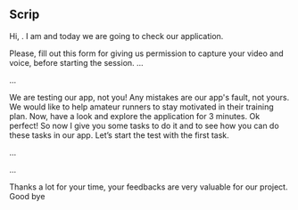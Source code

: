 ## Scrip

Hi, <name of the participant>. I am <name of the facilitator> and today we are going to check our application.

Please, fill out this form for giving us permission to capture your video and voice, before starting the session.
…

<handling the pre-test questionnaire>

... 

We are testing our app, not you! Any mistakes are our app's fault, not yours.
We would like to help amateur runners to stay motivated in their training plan.
Now, have a look and explore the application for 3 minutes.
Ok perfect! So now I give you some tasks to do it and to see how you can do these tasks in our app. 
Let’s start the test with the first task. 

…

<All the tasks will be given to the participant step by step>

... 


Thanks a lot for your time, your feedbacks are very valuable for our project. 
Good bye 
